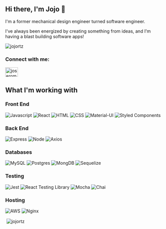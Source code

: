 ## Hi there, I'm Jojo 👋
I'm a former mechanical design engineer turned software engineer. 

I've always been energized by creating something from ideas, and I'm having a blast building software apps!

<p align="left"> <img src="https://komarev.com/ghpvc/?username=jojortz&label=Profile%20views&color=0e75b6&style=flat" alt="jojortz" /> </p>

<h3 align="left">Connect with me:</h3>
<p align="left">
<a href="https://linkedin.com/in/joseromanortiz" target="_blank" rel="noopener noreferrer"><img align="center" src="https://raw.githubusercontent.com/rahuldkjain/github-profile-readme-generator/master/src/images/icons/Social/linked-in-alt.svg" alt="joseromanortiz" height="30" width="40" /></a>
</p>

## What I'm working with
### Front End
![Javascript](https://img.shields.io/badge/JavaScript-323330?style=for-the-badge&logo=javascript&logoColor=F7DF1E)
![React](https://img.shields.io/badge/React-20232A?style=for-the-badge&logo=react&logoColor=61DAFB)
![HTML](https://img.shields.io/badge/HTML5-E34F26?style=for-the-badge&logo=html5&logoColor=white)
![CSS](https://img.shields.io/badge/CSS3-1572B6?style=for-the-badge&logo=css3&logoColor=white)
![Material-UI](https://img.shields.io/badge/-MUI-007FFF?logo=mui&logoColor=white&style=for-the-badge)
![Styled Components](https://img.shields.io/badge/styled--components-DB7093?style=for-the-badge&logo=styled-components&logoColor=white)

### Back End
![Express](https://img.shields.io/badge/-Express-DCDCDC?logo=express&logoColor=black&style=for-the-badge)
![Node](https://img.shields.io/badge/-Node-9ACD32?logo=node.js&logoColor=white&style=for-the-badge)
![Axios](https://img.shields.io/badge/-Axios-671ddf?logo=axios&logoColor=black&style=for-the-badge)

### Databases
![MySQL](https://img.shields.io/badge/MySQL-005C84?style=for-the-badge&logo=mysql&logoColor=white)
![Postgres](https://img.shields.io/badge/PostgreSQL-316192?style=for-the-badge&logo=postgresql&logoColor=white)
![MongDB](https://img.shields.io/badge/MongoDB-4EA94B?style=for-the-badge&logo=mongodb&logoColor=white)
![Sequelize](https://img.shields.io/badge/Sequelize-52B0E7?style=for-the-badge&logo=Sequelize&logoColor=white)

### Testing
![Jest](https://img.shields.io/badge/Jest-323330?style=for-the-badge&logo=Jest&logoColor=white)
![React Testing Library](https://img.shields.io/badge/testing%20library-323330?style=for-the-badge&logo=testing-library&logoColor=red)
![Mocha](https://img.shields.io/badge/mocha.js-323330?style=for-the-badge&logo=mocha&logoColor=Brown)
![Chai](https://img.shields.io/badge/chai.js-323330?style=for-the-badge&logo=chai&logoColor=red)

### Hosting
![AWS](https://img.shields.io/badge/Amazon_AWS-FF9900?style=for-the-badge&logo=amazonaws&logoColor=white)
![Nginx](https://img.shields.io/badge/nginx-%23009639.svg?style=for-the-badge&logo=nginx&logoColor=white)

<p>&nbsp;<img align="center" src="https://github-readme-stats.vercel.app/api?username=jojortz&show_icons=true&locale=en" alt="jojortz" /></p>

